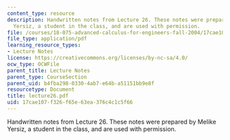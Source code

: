 ```yaml
---
content_type: resource
description: Handwritten notes from Lecture 26. These notes were prepared by Melike
  Yersiz, a student in the class, and are used with permission.
file: /courses/18-075-advanced-calculus-for-engineers-fall-2004/17cae107f326f65e63ea376c4c1c5f66_lecture26.pdf
file_type: application/pdf
learning_resource_types:
- Lecture Notes
license: https://creativecommons.org/licenses/by-nc-sa/4.0/
ocw_type: OCWFile
parent_title: Lecture Notes
parent_type: CourseSection
parent_uid: b4fba298-0330-4ab7-e64b-a51151bb9e8f
resourcetype: Document
title: lecture26.pdf
uid: 17cae107-f326-f65e-63ea-376c4c1c5f66
---
```

Handwritten notes from Lecture 26. These notes were prepared by Melike Yersiz, a student in the class, and are used with permission.